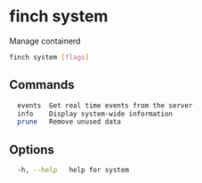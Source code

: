 # finch system

Manage containerd

```bash
finch system [flags]
```

## Commands

```bash
  events  Get real time events from the server
  info    Display system-wide information
  prune   Remove unused data
```

## Options

```bash
  -h, --help   help for system
```
